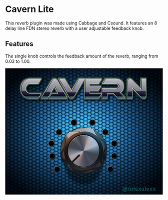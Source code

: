 # Cavern Lite
This reverb plugin was made using Cabbage and Csound. It features an 8 delay line FDN stereo reverb with a user adjustable feedback knob. 

## Features
The single knob controls the feedback amount of the reverb, ranging from 0.03 to 1.00. 

![alt text](https://github.com/imABEING/Cavern/blob/master/Images/CavernLiteUI.jpeg "Program Screenshot")

